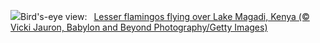 ![](https://www.bing.com/th?id=OHR.MagadiFlamingos_EN-US1720896379_UHD.jpg&w=1000)Bird's-eye view:&nbsp;&ensp;[Lesser flamingos flying over Lake Magadi, Kenya (© Vicki Jauron, Babylon and Beyond Photography/Getty Images)](https://www.bing.com/th?id=OHR.MagadiFlamingos_EN-US1720896379_UHD.jpg)
<br><br/>
